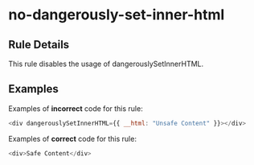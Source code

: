 # no-dangerously-set-inner-html

## Rule Details

This rule disables the usage of dangerouslySetInnerHTML.

## Examples

Examples of **incorrect** code for this rule:

```js
<div dangerouslySetInnerHTML={{ __html: "Unsafe Content" }}></div>
```

Examples of **correct** code for this rule:

```js
<div>Safe Content</div>
```
